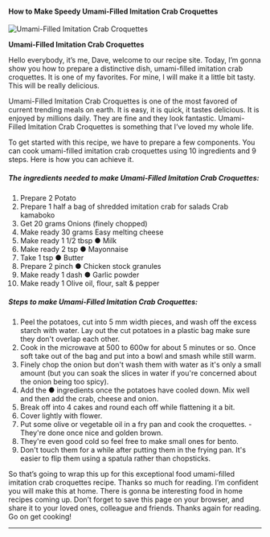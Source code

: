             

#### How to Make Speedy Umami-Filled Imitation Crab Croquettes

![Umami-Filled Imitation Crab Croquettes](https://img-global.cpcdn.com/recipes/6191928782618624/751x532cq70/umami-filled-imitation-crab-croquettes-recipe-main-photo.jpg)

**Umami-Filled Imitation Crab Croquettes**

Hello everybody, it’s me, Dave, welcome to our recipe site. Today, I’m gonna show you how to prepare a distinctive dish, umami-filled imitation crab croquettes. It is one of my favorites. For mine, I will make it a little bit tasty. This will be really delicious.

Umami-Filled Imitation Crab Croquettes is one of the most favored of current trending meals on earth. It is easy, it is quick, it tastes delicious. It is enjoyed by millions daily. They are fine and they look fantastic. Umami-Filled Imitation Crab Croquettes is something that I’ve loved my whole life.

To get started with this recipe, we have to prepare a few components. You can cook umami-filled imitation crab croquettes using 10 ingredients and 9 steps. Here is how you can achieve it.

##### The ingredients needed to make Umami-Filled Imitation Crab Croquettes:

1.  Prepare 2 Potato
2.  Prepare 1 half a bag of shredded imitation crab for salads Crab kamaboko
3.  Get 20 grams Onions (finely chopped)
4.  Make ready 30 grams Easy melting cheese
5.  Make ready 1 1/2 tbsp ● Milk
6.  Make ready 2 tsp ● Mayonnaise
7.  Take 1 tsp ● Butter
8.  Prepare 2 pinch ● Chicken stock granules
9.  Make ready 1 dash ● Garlic powder
10.  Make ready 1 Olive oil, flour, salt & pepper

##### Steps to make Umami-Filled Imitation Crab Croquettes:

1.  Peel the potatoes, cut into 5 mm width pieces, and wash off the excess starch with water. Lay out the cut potatoes in a plastic bag make sure they don't overlap each other.
2.  Cook in the microwave at 500 to 600w for about 5 minutes or so. Once soft take out of the bag and put into a bowl and smash while still warm.
3.  Finely chop the onion but don't wash them with water as it's only a small amount (but you can soak the slices in water if you're concerned about the onion being too spicy).
4.  Add the ● ingredients once the potatoes have cooled down. Mix well and then add the crab, cheese and onion.
5.  Break off into 4 cakes and round each off while flattening it a bit.
6.  Cover lightly with flower.
7.  Put some olive or vegetable oil in a fry pan and cook the croquettes. - They're done once nice and golden brown.
8.  They're even good cold so feel free to make small ones for bento.
9.  Don't touch them for a while after putting them in the frying pan. It's easier to flip them using a spatula rather than chopsticks.

So that’s going to wrap this up for this exceptional food umami-filled imitation crab croquettes recipe. Thanks so much for reading. I’m confident you will make this at home. There is gonna be interesting food in home recipes coming up. Don’t forget to save this page on your browser, and share it to your loved ones, colleague and friends. Thanks again for reading. Go on get cooking!

* * *